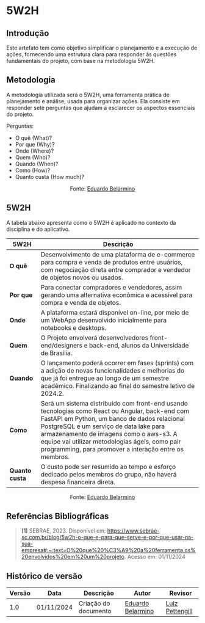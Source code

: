 # 5W2H

## Introdução 

Este artefato tem como objetivo simplificar o planejamento e a execução de ações, fornecendo uma estrutura clara para responder às questões fundamentais do projeto, com base na metodologia 5W2H.

## Metodologia

A metodologia utilizada será o 5W2H, uma ferramenta prática de planejamento e análise, usada para organizar ações. Ela consiste em responder sete perguntas que ajudam a esclarecer os aspectos essenciais do projeto.

Perguntas:

- O quê (What)?
- Por que (Why)?
- Onde (Where)?
- Quem (Who)?
- Quando (When)?
- Como (How)?
- Quanto custa (How much)?

<center>

Fonte: [Eduardo Belarmino](https://github.com/eduard0803)

</center>

## 5W2H

A tabela abaixo apresenta como o 5W2H é aplicado no contexto da disciplina e do aplicativo.

| 5W2H | Descrição |
|------|-----------|
| **O quê** | Desenvolvimento de uma plataforma de e-commerce para compra e venda de produtos entre usuários, com negociação direta entre comprador e vendedor de objetos novos ou usados. |
| **Por que** | Para conectar compradores e vendedores, assim gerando uma alternativa econômica e acessível para compra e venda de objetos. |
| **Onde** | A plataforma estará disponível on-line, por meio de um WebApp desenvolvido inicialmente para notebooks e desktops. |
| **Quem** | O Projeto envolverá desenvolvedores front-end/designers e back-end, alunos da Universidade de Brasília. |
| **Quando** | O lançamento poderá ocorrer em fases (sprints) com a adição de novas funcionalidades e melhorias do que já foi entregue ao longo de um semestre acadêmico. Finalizando ao final do semestre letivo de 2024.2. |
| **Como** | Será um sistema distribuído com front-end usando tecnologias como React ou Angular, back-end com FastAPI em Python, um banco de dados relacional PostgreSQL e um serviço de data lake para armazenamento de imagens como o aws-s3. A equipe vai utilizar metodologias ágeis, como pair programming, para promover a interação entre os membros. |
| **Quanto custa** | O custo pode ser resumido ao tempo e esforço dedicado pelos membros do grupo, não haverá despesa financeira direta. |

<center>

Fonte: [Eduardo Belarmino](https://github.com/eduard0803)

</center>

## Referências Bibliográficas 

> <a id="REF1">[1]</a> SEBRAE, 2023. Disponível em: https://www.sebrae-sc.com.br/blog/5w2h-o-que-e-para-que-serve-e-por-que-usar-na-sua-empresa#:~:text=O%20que%20%C3%A9%20a%20ferramenta,os%20envolvidos%20em%20um%20projeto. Acesso em: 01/11/2024

## Histórico de versão


| Versão  | Data       | Descrição                  | Autor                    | Revisor   |
|---------|------------|----------------------------|-------------|-----------|
| 1.0     | 01/11/2024 | Criação do documento | [Eduardo Belarmino](https://github.com/eduard0803) | [Luiz Pettengill](https://github.com/LuizPettengill) |
